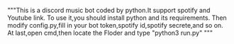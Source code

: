"""This is a discord music bot coded by python.It support spotify and Youtube link.
To use it,you should install python and its requirements.
Then modify config.py,fill in your bot token,spotify id,spotify secrete,and so on.
At last,open cmd,then locate the Floder and type "python3 run.py"
"""
